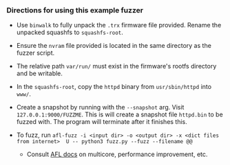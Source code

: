 ### Directions for using this example fuzzer

* Use `binwalk` to fully unpack the `.trx` firmware file provided.
Rename the unpacked squashfs to `squashfs-root`.


* Ensure the `nvram` file provided is located in the same directory as the
fuzzer script.

* The relative path `var/run/` must exist in the firmware's rootfs directory
and be writable. 

* In the `squashfs-root`,  copy the `httpd` binary from `usr/sbin/httpd` into `www/`.

* Create a snapshot by running with the `--snapshot` arg. Visit 
`127.0.0.1:9000/FUZZME`. This is will create a snapshot file `httpd.bin`
to be fuzzed with. The program will terminate after it finishes this.

* To fuzz, run ```afl-fuzz -i <input dir> -o <output dir> -x <dict files from internet> 
U -- python3 fuzz.py --fuzz --filename @@```

	- Consult [AFL docs](https://github.com/AFLplusplus/AFLplusplus/blob/stable/docs/fuzzing_in_depth.md)
	on multicore, performance improvement, etc.



